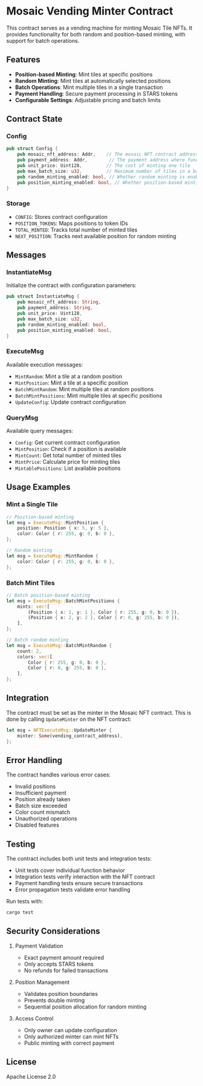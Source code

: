 # Mosaic Vending Minter Contract

This contract serves as a vending machine for minting Mosaic Tile NFTs. It provides functionality for both random and position-based minting, with support for batch operations.

## Features

- **Position-based Minting**: Mint tiles at specific positions
- **Random Minting**: Mint tiles at automatically selected positions
- **Batch Operations**: Mint multiple tiles in a single transaction
- **Payment Handling**: Secure payment processing in STARS tokens
- **Configurable Settings**: Adjustable pricing and batch limits

## Contract State

### Config
```rust
pub struct Config {
    pub mosaic_nft_address: Addr,    // The mosaic NFT contract address
    pub payment_address: Addr,        // The payment address where funds are sent
    pub unit_price: Uint128,         // The cost of minting one tile
    pub max_batch_size: u32,         // Maximum number of tiles in a batch mint
    pub random_minting_enabled: bool, // Whether random minting is enabled
    pub position_minting_enabled: bool, // Whether position-based minting is enabled
}
```

### Storage
- `CONFIG`: Stores contract configuration
- `POSITION_TOKENS`: Maps positions to token IDs
- `TOTAL_MINTED`: Tracks total number of minted tiles
- `NEXT_POSITION`: Tracks next available position for random minting

## Messages

### InstantiateMsg
Initialize the contract with configuration parameters:
```rust
pub struct InstantiateMsg {
    pub mosaic_nft_address: String,
    pub payment_address: String,
    pub unit_price: Uint128,
    pub max_batch_size: u32,
    pub random_minting_enabled: bool,
    pub position_minting_enabled: bool,
}
```

### ExecuteMsg
Available execution messages:
- `MintRandom`: Mint a tile at a random position
- `MintPosition`: Mint a tile at a specific position
- `BatchMintRandom`: Mint multiple tiles at random positions
- `BatchMintPositions`: Mint multiple tiles at specific positions
- `UpdateConfig`: Update contract configuration

### QueryMsg
Available query messages:
- `Config`: Get current contract configuration
- `MintPosition`: Check if a position is available
- `MintCount`: Get total number of minted tiles
- `MintPrice`: Calculate price for minting tiles
- `MintablePositions`: List available positions

## Usage Examples

### Mint a Single Tile
```rust
// Position-based minting
let msg = ExecuteMsg::MintPosition {
    position: Position { x: 5, y: 5 },
    color: Color { r: 255, g: 0, b: 0 },
};

// Random minting
let msg = ExecuteMsg::MintRandom {
    color: Color { r: 255, g: 0, b: 0 },
};
```

### Batch Mint Tiles
```rust
// Batch position-based minting
let msg = ExecuteMsg::BatchMintPositions {
    mints: vec![
        (Position { x: 1, y: 1 }, Color { r: 255, g: 0, b: 0 }),
        (Position { x: 2, y: 2 }, Color { r: 0, g: 255, b: 0 }),
    ],
};

// Batch random minting
let msg = ExecuteMsg::BatchMintRandom {
    count: 2,
    colors: vec![
        Color { r: 255, g: 0, b: 0 },
        Color { r: 0, g: 255, b: 0 },
    ],
};
```

## Integration

The contract must be set as the minter in the Mosaic NFT contract. This is done by calling `UpdateMinter` on the NFT contract:

```rust
let msg = NFTExecuteMsg::UpdateMinter {
    minter: Some(vending_contract_address),
};
```

## Error Handling

The contract handles various error cases:
- Invalid positions
- Insufficient payment
- Position already taken
- Batch size exceeded
- Color count mismatch
- Unauthorized operations
- Disabled features

## Testing

The contract includes both unit tests and integration tests:
- Unit tests cover individual function behavior
- Integration tests verify interaction with the NFT contract
- Payment handling tests ensure secure transactions
- Error propagation tests validate error handling

Run tests with:
```bash
cargo test
```

## Security Considerations

1. Payment Validation
   - Exact payment amount required
   - Only accepts STARS tokens
   - No refunds for failed transactions

2. Position Management
   - Validates position boundaries
   - Prevents double minting
   - Sequential position allocation for random minting

3. Access Control
   - Only owner can update configuration
   - Only authorized minter can mint NFTs
   - Public minting with correct payment

## License

Apache License 2.0 